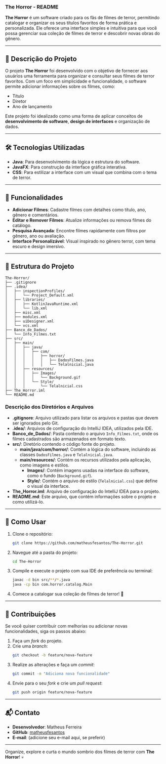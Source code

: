 ### The Horror - README

**The Horror** é um software criado para os fãs de filmes de terror, permitindo catalogar e organizar os seus títulos favoritos de forma prática e personalizada. Ele oferece uma interface simples e intuitiva para que você possa gerenciar sua coleção de filmes de terror e descobrir novas obras do gênero.

---

## 🎥 **Descrição do Projeto**

O projeto **The Horror** foi desenvolvido com o objetivo de fornecer aos usuários uma ferramenta para organizar e consultar seus filmes de terror favoritos. Com um foco em simplicidade e funcionalidade, o software permite adicionar informações sobre os filmes, como:

- Título  
- Diretor  
- Ano de lançamento

Este projeto foi idealizado como uma forma de aplicar conceitos de **desenvolvimento de software**, **design de interfaces** e organização de dados.

---

## 🛠️ **Tecnologias Utilizadas**

- **Java**: Para desenvolvimento da lógica e estrutura do software.  
- **JavaFX**: Para construção da interface gráfica interativa.    
- **CSS**: Para estilizar a interface com um visual que combina com o tema de terror.  

---

## 🚀 **Funcionalidades**

- **Adicionar Filmes**: Cadastre filmes com detalhes como título, ano, gênero e comentários.  
- **Editar e Remover Filmes**: Atualize informações ou remova filmes do catálogo.  
- **Pesquisa Avançada**: Encontre filmes rapidamente com filtros por gênero, ano ou avaliação.  
- **Interface Personalizável**: Visual inspirado no gênero terror, com tema escuro e design imersivo.  

---

## 📂 **Estrutura do Projeto**

```
The-Horror/
├── .gitignore
├── .idea/
│   ├── inspectionProfiles/
│   │   └── Project_Default.xml
│   ├── libraries/
│   │   ├── KotlinJavaRuntime.xml
│   │   └── lib.xml
│   ├── misc.xml
│   ├── modules.xml
│   ├── uiDesigner.xml
│   └── vcs.xml
├── Banco_de_Dados/
│   └── Info_Filmes.txt
├── src/
│   ├── main/
│   │   ├── java/
│   │   │   ├── com/
│   │   │   │   ├── horror/
│   │   │   │   │   ├── DadosFilmes.java
│   │   │   │   │   └── Telalnicial.java
│   │   ├── resources/
│   │   │   ├── Images/
│   │   │   │   └── Background.gif
│   │   │   └── Style/
│   │   │       └── Telalnicial.css
├── The_Horror.iml
└── README.md
```

### **Descrição dos Diretórios e Arquivos**

- **.gitignore**: Arquivo utilizado para listar os arquivos e pastas que devem ser ignorados pelo Git.
- **.idea/**: Arquivos de configuração do IntelliJ IDEA, utilizados pela IDE.
- **Banco_de_Dados/**: Pasta contendo o arquivo `Info_Filmes.txt`, onde os filmes cadastrados são armazenados em formato texto.
- **src/**: Diretório contendo o código fonte do projeto.
  - **main/java/com/horror/**: Contém a lógica do software, incluindo as classes `DadosFilmes.java` e `Telalnicial.java`.
  - **main/resources/**: Contém os recursos utilizados pela aplicação, como imagens e estilos.
    - **Images/**: Contém imagens usadas na interface do software, como o fundo (`Background.gif`).
    - **Style/**: Contém o arquivo de estilo (`Telalnicial.css`) que define o visual da interface.
- **The_Horror.iml**: Arquivo de configuração do IntelliJ IDEA para o projeto.
- **README.md**: Este arquivo, que contém informações sobre o projeto e como utilizá-lo.

---

## 🔧 **Como Usar**

1. Clone o repositório:  
   ```bash
   git clone https://github.com/matheusfesantos/The-Horror.git
   ```
2. Navegue até a pasta do projeto:  
   ```bash
   cd The-Horror
   ```
3. Compile e execute o projeto com sua IDE de preferência ou terminal:  
   ```bash
   javac -d bin src/**/*.java
   java -cp bin com.horror.catalog.Main
   ```
4. Comece a catalogar sua coleção de filmes de terror! 🎃  

---

## 🤝 **Contribuições**

Se você quiser contribuir com melhorias ou adicionar novas funcionalidades, siga os passos abaixo:  

1. Faça um *fork* do projeto.  
2. Crie uma *branch*:  
   ```bash
   git checkout -b feature/nova-feature
   ```
3. Realize as alterações e faça um *commit*:  
   ```bash
   git commit -m "Adiciona nova funcionalidade"
   ```
4. Envie para o seu *fork* e crie um *pull request*:  
   ```bash
   git push origin feature/nova-feature
   ```

---

## 📬 **Contato**

- **Desenvolvedor**: Matheus Ferreira  
- **GitHub**: [matheusfesantos](https://github.com/matheusfesantos)  
- **E-mail**: (adicione seu e-mail aqui, se preferir)  

---

Organize, explore e curta o mundo sombrio dos filmes de terror com **The Horror**! 💀
